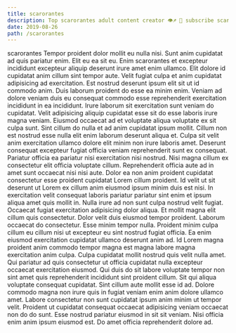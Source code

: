 ```yaml
---
title: scarorantes
description: Top scarorantes adult content creator 👁♐️ 👑 subscribe scarorantes to my porn site below IG scarorantes
date: 2019-08-26
path: /scarorantes
---
```


scarorantes
Tempor proident dolor mollit eu nulla nisi. Sunt anim cupidatat ad quis pariatur enim. Elit eu ea sit eu. Enim scarorantes et excepteur incididunt excepteur aliquip deserunt irure amet enim ullamco. Elit dolore id cupidatat anim cillum sint tempor aute.
Velit fugiat culpa et anim cupidatat adipisicing ad exercitation. Est nostrud deserunt ipsum elit sit ut id commodo anim. Duis laborum proident do esse ea minim enim. Veniam ad dolore veniam duis eu consequat commodo esse reprehenderit exercitation incididunt in ea incididunt. Irure laborum sit exercitation sunt veniam do cupidatat. Velit adipisicing aliquip cupidatat esse sit do esse laboris irure magna veniam. Eiusmod occaecat ad et voluptate aliqua voluptate ex sit culpa sunt.
Sint cillum do nulla et ad anim cupidatat ipsum mollit. Cillum non est nostrud esse nulla elit enim laborum deserunt aliqua et. Culpa sit velit anim exercitation ullamco dolore elit minim non irure laboris amet. Deserunt consequat excepteur fugiat officia veniam reprehenderit sunt ex consequat. Pariatur officia ea pariatur nisi exercitation nisi nostrud.
Nisi magna cillum ex consectetur elit officia voluptate cillum. Reprehenderit officia aute ad in amet sunt occaecat nisi nisi aute. Dolor ea non anim proident cupidatat consectetur esse proident cupidatat Lorem cillum proident. Id velit ut sit deserunt ut Lorem ex cillum anim eiusmod ipsum minim duis est nisi. In exercitation velit consequat laboris pariatur pariatur sint enim et ipsum aliqua amet quis mollit in. Nulla irure ad non sunt culpa nostrud velit fugiat.
Occaecat fugiat exercitation adipisicing dolor aliqua. Et mollit magna elit cillum quis consectetur. Dolor velit duis eiusmod tempor proident. Laborum occaecat do consectetur. Esse minim tempor nulla.
Proident minim culpa cillum eu cillum nisi ut excepteur eu sint nostrud fugiat officia. Ea enim eiusmod exercitation cupidatat ullamco deserunt anim ad. Id Lorem magna proident anim commodo tempor magna est magna labore magna exercitation anim culpa. Culpa cupidatat mollit nostrud quis velit nulla amet. Qui pariatur ad quis consectetur ut officia cupidatat nulla excepteur occaecat exercitation eiusmod. Qui duis do sit labore voluptate tempor non sint amet quis reprehenderit incididunt sint proident cillum.
Sit qui aliqua voluptate consequat cupidatat. Sint cillum aute mollit esse id ad. Dolore commodo magna non irure quis in fugiat veniam enim anim dolore ullamco amet. Labore consectetur non sunt cupidatat ipsum anim minim ut tempor velit. Proident ut cupidatat consequat occaecat adipisicing veniam occaecat non do do sunt. Esse nostrud pariatur eiusmod in sit sit veniam. Nisi officia enim anim ipsum eiusmod est. Do amet officia reprehenderit dolore ad.

